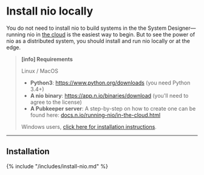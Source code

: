 # Install nio locally

You do not need to install nio to build systems in the the System Designer—running nio in [the cloud](/running-nio/in-the-cloud.md) is the easiest way to begin. But to see the power of nio as a distributed system, you should install and run nio locally or at the edge.


>**[info] Requirements**
>
>Linux / MacOS
>* **Python3**: https://www.python.org/downloads (you need Python 3.4+)
>* **A nio binary**: https://app.n.io/binaries/download (you'll need to agree to the license)
>* **A Pubkeeper server**: A step-by-step on how to create one can be found here: [docs.n.io/running-nio/in-the-cloud.html](/running-nio/in-the-cloud.md)
>
>Windows users, [click here for installation instructions](/installation/windows.md).
>

---
## Installation

{% include "/includes/install-nio.md" %}

